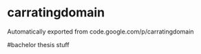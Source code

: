 # carratingdomain
Automatically exported from code.google.com/p/carratingdomain

#bachelor thesis stuff
